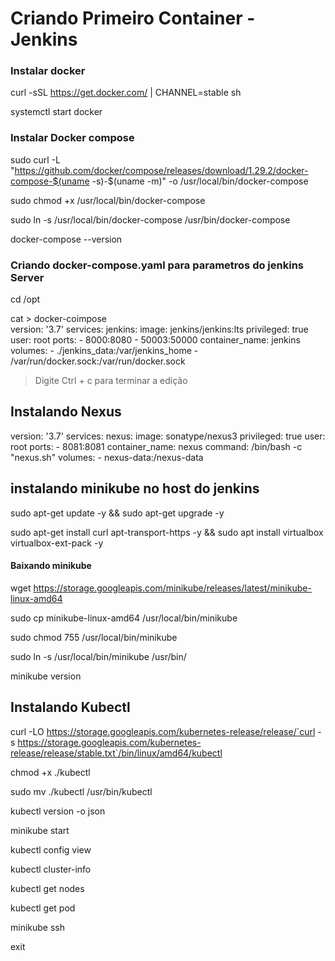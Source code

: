 # Criando Primeiro Container -  Jenkins

### Instalar docker 

curl -sSL https://get.docker.com/ | CHANNEL=stable sh

systemctl start docker

### Instalar Docker compose

 sudo curl -L "https://github.com/docker/compose/releases/download/1.29.2/docker-compose-$(uname -s)-$(uname -m)" -o /usr/local/bin/docker-compose

sudo chmod +x /usr/local/bin/docker-compose

sudo ln -s /usr/local/bin/docker-compose /usr/bin/docker-compose

docker-compose --version

### Criando docker-compose.yaml para parametros do jenkins Server

cd /opt

cat > docker-coimpose  
version: '3.7'
services:
  jenkins:
    image: jenkins/jenkins:lts
    privileged: true
    user: root
    ports:
      - 8000:8080
      - 50003:50000
    container_name: jenkins
    volumes:
      - ./jenkins_data:/var/jenkins_home
      - /var/run/docker.sock:/var/run/docker.sock

> Digite Ctrl + c para terminar a edição

## Instalando Nexus

version: '3.7'
services:
  nexus:
    image: sonatype/nexus3
    privileged: true
    user: root
    ports:
      - 8081:8081
    container_name: nexus
    command: /bin/bash -c "nexus.sh"
    volumes:
      - nexus-data:/nexus-data  


## instalando minikube no host do jenkins

sudo apt-get update -y && sudo apt-get upgrade -y


sudo apt-get install curl  apt-transport-https -y && sudo apt install virtualbox virtualbox-ext-pack -y

#### Baixando minikube

wget https://storage.googleapis.com/minikube/releases/latest/minikube-linux-amd64

sudo cp minikube-linux-amd64 /usr/local/bin/minikube

sudo chmod 755 /usr/local/bin/minikube

sudo ln -s /usr/local/bin/minikube /usr/bin/

minikube version

## Instalando Kubectl

curl -LO https://storage.googleapis.com/kubernetes-release/release/`curl -s https://storage.googleapis.com/kubernetes-release/release/stable.txt`/bin/linux/amd64/kubectl

chmod +x ./kubectl

sudo mv ./kubectl /usr/bin/kubectl

kubectl version -o json

minikube start

kubectl config view

kubectl cluster-info

kubectl get nodes


kubectl get pod


minikube ssh

exit
